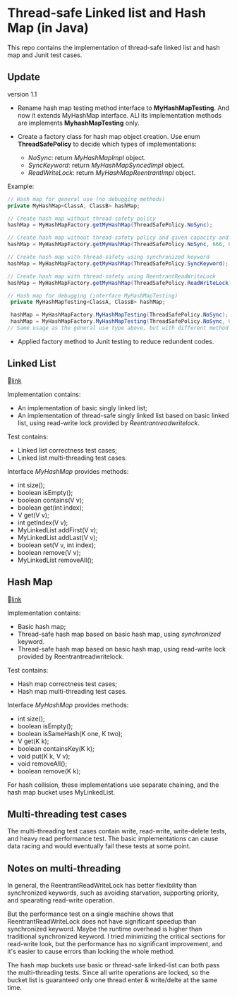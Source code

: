 # Thread-safe Linked list and Hash Map (in Java)

This repo contains the implementation of thread-safe linked list and hash map and Junit test cases.

## Update

version 1.1 
 - Rename hash map testing method interface to <b>MyHashMapTesting</b>. And now it extends MyHashMap interface. ALl its implementation methods are implements <b>MyhashMapTesting</b> only.

 - Create a factory class for hash map object creation. Use enum <b>ThreadSafePolicy</b> to decide which types of implementations:
   - <i>NoSync</i>: return <i>MyHashMapImpl</i> object.
   - <i>SyncKeyword</i>: return <i>MyHashMapSyncedImpl</i> object.
   - <i>ReadWriteLock</i>: return <i>MyHashMapReentrantImpl</i> object.

 Example:
 ```Java
 // Hash map for general use (no debugging methods)
 private MyHashMap<ClassA, ClassB> hashMap;
 
 // Create hash map without thread-safety policy
 hashMap = MyHashMapFactory.getMyHashMap(ThreadSafePolicy.NoSync);
 
 // Create hash map without thread-safety policy and given capacity and loadFactor
 hashMap = MyHashMapFactory.getMyHashMap(ThreadSafePolicy.NoSync, 666, 0.4f);
 
 // Create hash map with thread-safety using synchronized keyword
 hashMap = MyHashMapFactory.getMyHashMap(ThreadSafePolicy.SyncKeyword);
 
 // Create hash map with thread-safety using ReentrantReadWriteLock
 hashMap = MyHashMapFactory.getMyHashMap(ThreadSafePolicy.ReadWriteLock);
 
 // Hash map for debugging (interface MyHashMapTesting)
  private MyHashMapTesting<ClassA, ClassB> hashMap;
 
  hashMap = MyHashMapFactory.MyHashMapTesting(ThreadSafePolicy.NoSync);
  hashMap = MyHashMapFactory.MyHashMapTesting(ThreadSafePolicy.NoSync, 666, 0.4f);
 // Same usage as the general use type above, but with different method name.
 ```
 
 - Applied factory method to Junit testing to reduce redundent codes.
 
## Linked List

:link:[link](src/johnston/linkedlist/)

Implementation contains:
- An implementation of basic singly linked list;
- An implementation of thread-safe singly linked list based on basic linked list, using read-write lock provided by <i>Reentrantreadwritelock</i>.

Test contains:
- Linked list correctness test cases;
- Linked list multi-threading test cases.

Interface <i>MyHashMap</i> provides methods:
 - int size();
 - boolean isEmpty();
 - boolean contains(V v);
 - boolean get(int index);
 - V get(V v);
 - int getIndex(V v);
 - MyLinkedList addFirst(V v);
 - MyLinkedList addLast(V v);
 - boolean set(V v, int index);
 - boolean remove(V v);
 - MyLinkedList removeAll();

## Hash Map

:link:[link](src/johnston/hashmap/)

Implementation contains:
- Basic hash map;
- Thread-safe hash map based on basic hash map, using <i>synchronized</i> keyword.
- Thread-safe hash map based on basic hash map, using read-write lock provided by Reentrantreadwritelock.

Test contains:
- Hash map correctness test cases;
- Hash map multi-threading test cases.

Interface <i>MyHashMap</i> provides methods:
- int size();
- boolean isEmpty();
- boolean isSameHash(K one, K two);
- V get(K k);
- boolean containsKey(K k);
- void put(K k, V v);
- void removeAll();
- boolean remove(K k);

For hash collision, these implementations use separate chaining, and the hash map bucket uses MyLinkedList. 

## Multi-threading test cases

The multi-threading test cases contain write, read-write, write-delete tests, and heavy read performance test. The basic implementations can cause data racing and would eventually fail these tests at some point.

## Notes on multi-threading

In general, the ReentrantReadWriteLock has better flexibility than synchronized keywords, such as avoiding starvation, supporting priority, and spearating read-write operation.

But the performance test on a single machine shows that ReentrantReadWriteLock does not have significant speedup than synchronized keyword. Maybe the runtime overhead is higher than traditional synchronized keyword. I tried minimizing the critical sections for read-write look, but the performance has no significant improvement, and it's easier to cause errors than locking the whole method.

The hash map buckets use basic or thread-safe linked-list can both pass the multi-threading tests. Since all write operations are locked, so the bucket list is guaranteed only one thread enter & write/delte at the same time.
